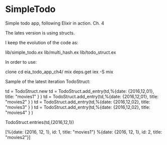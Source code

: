 # SimpleTodo

Simple todo app, following Elixir in action. Ch. 4

The lates version is using structs.

I keep the evolution of the code as:

lib/simple_todo.ex
lib/multi_hash.ex
lib/todo_struct.ex

In order to use:

clone
cd eia_todo_app_ch4/ 
mix deps.get
iex -S mix


Sample of the latest iteration TodoStruct:

td  = TodoStruct.new
td = TodoStruct.add_entry(td,%{date: {2016,12,01}, title: "movies1" } )
td = TodoStruct.add_entry(td,%{date: {2016,12,01}, title: "movies2" } )
td = TodoStruct.add_entry(td,%{date: {2016,12,02}, title: "movies3" } )
td = TodoStruct.add_entry(td,%{date: {2016,12,02}, title: "movies4" } )

TodoStruct.entries(td,{2016,12,1})

[%{date: {2016, 12, 1}, id: 1, title: "movies1"}
 %{date: {2016, 12, 1}, id: 2, title: "movies2"}]

